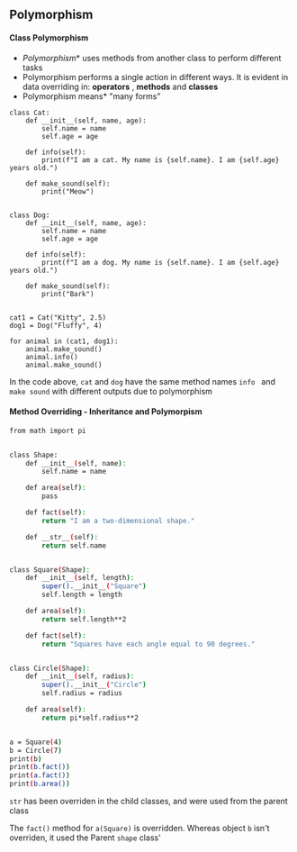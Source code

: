 ## Polymorphism

#### Class Polymorphism
* *Polymorphism** uses methods from another class to perform different tasks
* Polymorphism performs a single action in different ways. It is evident in data overriding in: **operators** , 
**methods** and **classes**
* Polymorphism means* "many forms"

```
class Cat:
    def __init__(self, name, age):
        self.name = name
        self.age = age

    def info(self):
        print(f"I am a cat. My name is {self.name}. I am {self.age} years old.")

    def make_sound(self):
        print("Meow")


class Dog:
    def __init__(self, name, age):
        self.name = name
        self.age = age

    def info(self):
        print(f"I am a dog. My name is {self.name}. I am {self.age} years old.")

    def make_sound(self):
        print("Bark")


cat1 = Cat("Kitty", 2.5)
dog1 = Dog("Fluffy", 4)

for animal in (cat1, dog1):
    animal.make_sound()
    animal.info()
    animal.make_sound()
```
In the code above, ```cat``` and ```dog``` have the same method names ```info ``` and   ```make sound``` with different 
outputs 
due to polymorphism 

#### Method Overriding - Inheritance and Polymorpism 
``` bash
from math import pi


class Shape:
    def __init__(self, name):
        self.name = name

    def area(self):
        pass

    def fact(self):
        return "I am a two-dimensional shape."

    def __str__(self):
        return self.name


class Square(Shape):
    def __init__(self, length):
        super().__init__("Square")
        self.length = length

    def area(self):
        return self.length**2

    def fact(self):
        return "Squares have each angle equal to 90 degrees."


class Circle(Shape):
    def __init__(self, radius):
        super().__init__("Circle")
        self.radius = radius

    def area(self):
        return pi*self.radius**2


a = Square(4)
b = Circle(7)
print(b)
print(b.fact())
print(a.fact())
print(b.area())
```
```str``` has been overriden in the child classes, and were used from the parent class

The ```fact()``` method for ```a(Square)``` is overridden. Whereas object ```b``` isn't overriden, it used the Parent 
```shape``` class'